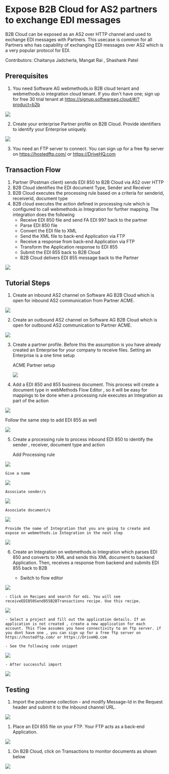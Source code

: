 # Expose B2B Cloud for AS2 partners to exchange EDI messages

B2B Cloud can be exposed as an AS2 over HTTP channel and used to exchange EDI messages with Partners. This usecase is common for all Partners who has capability of exchanging EDI messages over AS2 which is a very popular protocol for EDI.

Contributors: Chaitanya Jadcherla, Mangat Rai , Shashank Patel


## Prerequisites
1. You need Software AG webmethods.io B2B cloud tenant and webmethods.io integration cloud tenant. If you don't have one; sign up for free 30 trial tenant at https://signup.softwareag.cloud/#/?product=b2b

![](https://github.com/patelshashank/webmethods-b2b-examples/blob/master/receive-edi-as2/images/B2BLandingPage.png)

2. Create your enterprise Partner profile on B2B Cloud. Provide identifiers to identify your Enterprise uniquely.

![](https://github.com/patelshashank/webmethods-b2b-examples/blob/master/receive-edi-as2/images/MyEnterprise.png)

3. You need an FTP server to connect. You can sign up for a free ftp server on https://hostedftp.com/ or https://DriveHQ.com

## Transaction Flow
1. Partner (Postman client) sends EDI 850 to B2B Cloud via AS2 over HTTP
1. B2B Cloud identifies the EDI document Type, Sender and Receiver 
1. B2B Cloud executes the processing rule based on a criteria for senderid, receiverid, document type
1. B2B cloud executes the action defined in processing rule which is configured to call webmethods.io Integration for further mapping. The integration does the following
	- Receive EDI 850 file and send FA EDI 997 back to the partner
	- Parse EDI 850 file 
	- Convert the EDI file to XML
	- Send the XML file to back-end Application via FTP
	- Receive a response from back-end Application via FTP
	- Transform the Application response to EDI 855
	- Submit the EDI 855 back to B2B Cloud
	- B2B Cloud delivers EDI 855 message back to the Partner

![](https://github.com/patelshashank/webmethods-b2b-examples/blob/master/receive-edi-as2/images/EDIFlow.png)


## Tutorial Steps
1. Create an inbound AS2 channel on Software AG B2B Cloud which is open for inbound AS2 communication from Partner ACME.

![](https://github.com/patelshashank/webmethods-b2b-examples/blob/master/receive-edi-as2/images/as2INChannel.png)

2. Create an outbound AS2 channel on Software AG B2B Cloud which is open for outbound AS2 communication to Partner ACME.

![](https://github.com/patelshashank/webmethods-b2b-examples/blob/master/receive-edi-as2/images/outChannel.png)

3. Create a partner profile. Before this the assumption is you have already created an Enterprise for your company to receive files. Setting an Enterprise is a one time setup

	ACME Partner setup 
	
	![](https://github.com/patelshashank/webmethods-b2b-examples/blob/master/receive-edi-as2/images/addpartner.png)

4. Add a EDI 850 and 855 business document. This process will create a document type in webMethods Flow Editor , so it will be easy for mappings to be done when a processing rule executes an Integration as part of the action

![](https://github.com/patelshashank/webmethods-b2b-examples/blob/master/receive-edi-as2/images/addbusinessdocument.png)

Follow the same step to add EDI 855 as well

![](https://github.com/patelshashank/webmethods-b2b-examples/blob/master/receive-edi-as2/images/addEDI850.png)


5. Create a processing rule to process inbound EDI 850 to identify the sender , receiver, document type and action

	Add Processing rule
	
![](https://github.com/patelshashank/webmethods-b2b-examples/blob/master/receive-edi-as2/images/processingRule.png)

	Give a name
	
![](https://github.com/patelshashank/webmethods-b2b-examples/blob/master/receive-edi-as2/images/addProcessingrule1.png)

	Associate sender/s
	
![](https://github.com/patelshashank/webmethods-b2b-examples/blob/master/receive-edi-as2/images/addProcessingrule2.png)

	Associate document/s
	
![](https://github.com/patelshashank/webmethods-b2b-examples/blob/master/receive-edi-as2/images/addProcessingrule3.png)

	Provide the name of Integration that you are going to create and expose on webmethods.io Integration in the next step
	
![](https://github.com/patelshashank/webmethods-b2b-examples/blob/master/receive-edi-as2/images/addProcessingrule4.png)


6. Create an Integration on webmethods.io Integration which parses EDI 850 and converts to XML and sends this XML document to backend Application. Then, receives a response from backend and submits EDI 855 back to B2B

	- Switch to flow editor
	
![](https://github.com/patelshashank/webmethods-b2b-examples/blob/master/receive-edi-as2/images/FlowEditor.png)

	- Click on Recipes and search for edi. You will see receiveEDI850Send855B2BTransactions recipe. Use this recipe.
	
![](https://github.com/patelshashank/webmethods-b2b-examples/blob/master/receive-edi-as2/images/recipe_edi.png)

	- Select a project and fill out the application details. If an application is not created , create a new application for each account. This flow assumes you have connectivity to an ftp server. if you dont have one , you can sign up for a free ftp server on https://hostedftp.com/ or https://DriveHQ.com
	
	- See the following code snippet
	
![](https://github.com/patelshashank/webmethods-b2b-examples/blob/master/receive-edi-as2/images/recipe.png)

	- After successful import
	
![](https://github.com/patelshashank/webmethods-b2b-examples/blob/master/receive-edi-as2/images/receiveEDI850Integration.png)

## Testing

1. Import the postname collection - <link here> and modify Message-Id in the Request header and submit it to the Inbound channel URL.

![](https://github.com/patelshashank/webmethods-b2b-examples/blob/master/receive-edi-as2/images/postman.png)

1. Place an EDI 855 file on your FTP. Your FTP acts as a back-end Application.

![](https://github.com/patelshashank/webmethods-b2b-examples/blob/master/receive-edi-as2/images/ftp850855.png)

1. On B2B Cloud, click on Transactions to monitor documents as shown below

![](https://github.com/patelshashank/webmethods-b2b-examples/blob/master/receive-edi-as2/images/b2btransactions.png)